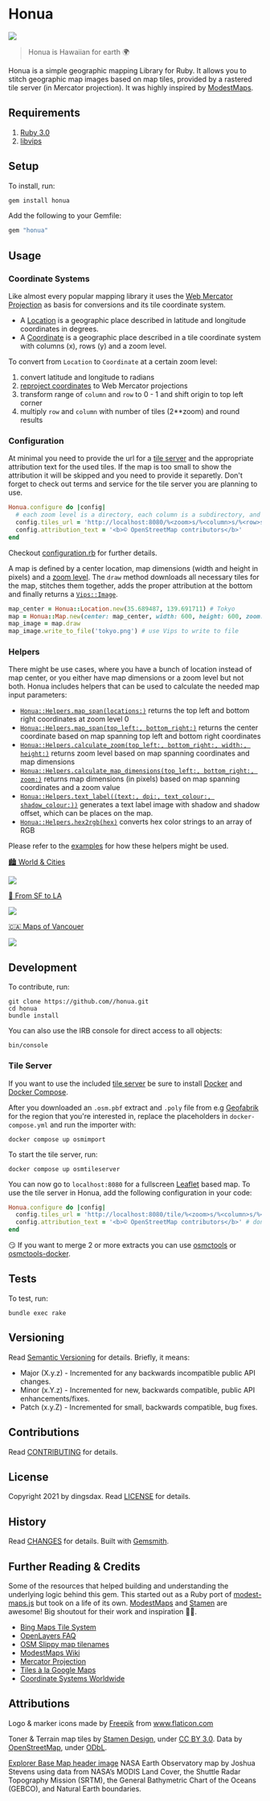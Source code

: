 ﻿# Honua

![](docs/header.png)

> Honua is Hawaiian for earth 🌍

Honua is a simple geographic mapping Library for Ruby. It allows you to stitch geographic map images based on map tiles, provided by a rastered tile server (in Mercator projection). It was highly inspired by [ModestMaps](https://github.com/modestmaps/).

## Requirements

1. [Ruby 3.0](https://www.ruby-lang.org)
2. [libvips](https://libvips.github.io/libvips/)

## Setup

To install, run:
``` ruby
gem install honua
```

Add the following to your Gemfile:

``` ruby
gem "honua"
```

## Usage

### Coordinate Systems

Like almost every popular mapping library it uses the [Web Mercator Projection](https://en.wikipedia.org/wiki/Web_Mercator_projection) as basis for conversions and its tile coordinate system.

* A [Location](lib/honua/location.rb) is a geographic place described in latitude and longitude coordinates in degrees.
* A [Coordinate](lib/honua/coordinate.rb) is a geographic place described in a tile coordinate system with columns (x), rows (y) and a zoom level.

To convert from `Location` to `Coordinate` at a certain zoom level:

1. convert latitude and longitude to radians
2. [reproject coordinates](https://epsg.io/transform#s_srs=4326&t_srs=3857) to Web Mercator projections
3. transform range of `column` and `row` to 0 - 1 and shift origin to top left corner
4. multiply `row` and `column` with number of tiles (2**zoom) and round results

### Configuration

At minimal you need to provide the url for a [tile server](https://github.com/Overv/openstreetmap-tile-server) and the appropriate attribution text for the used tiles. If the map is too small to show the attribution it will be skipped and you need to provide it separetly. Don't forget to check out terms and service for the tile server you are planning to use.

``` ruby
Honua.configure do |config|
  # each zoom level is a directory, each column is a subdirectory, and each tile in that column is a file
  config.tiles_url = 'http://localhost:8080/%<zoom>s/%<column>s/%<row>s.png'
  config.attribution_text = '<b>© OpenStreetMap contributors</b>'
end
```

Checkout [configuration.rb](lib/honua/configuration.rb) for further details.

A map is defined by a center location, map dimensions (width and height in pixels) and a [zoom level](https://wiki.openstreetmap.org/wiki/Zoom_levels). The `draw` method downloads all necessary tiles for the map, stitches them together, adds the proper attribution at the bottom and finally returns a [`Vips::Image`](https://www.rubydoc.info/gems/ruby-vips/Vips/Image).

``` ruby
map_center = Honua::Location.new(35.689487, 139.691711) # Tokyo
map = Honua::Map.new(center: map_center, width: 600, height: 600, zoom: 12)
map_image = map.draw
map_image.write_to_file('tokyo.png') # use Vips to write to file
```

### Helpers

There might be use cases, where you have a bunch of location instead of map center, or you either have map dimensions or a zoom level but not both. Honua includes helpers that can be used to calculate the needed map input parameters:

* [`Honua::Helpers.map_span(locations:)`](lib/honua/helpers.rb) returns the top left and bottom right coordinates at zoom level 0
* [`Honua::Helpers.map_span(top_left:, bottom_right:)`](lib/honua/helpers.rb) returns the center coordinate based on map spanning top left and bottom right coordinates
* [`Honua::Helpers.calculate_zoom(top_left:, bottom_right:, width:, height:)`](lib/honua/helpers.rb) returns zoom level based on map spanning coordinates and map dimensions
* [`Honua::Helpers.calculate_map_dimensions(top_left:, bottom_right:, zoom:)`](lib/honua/helpers.rb) returns map dimensions (in pixels) based on map spanning coordinates and a zoom value
* [`Honua::Helpers.text_label((text:, dpi:, text_colour:, shadow_colour:))`](lib/honua/helpers.rb) generates a text label image with shadow and shadow offset, which can be places on the map.
* [`Honua::Helpers.hex2rgb(hex)`](lib/honua/helpers.rb) converts hex color strings to an array of RGB

Please refer to the [examples](docs) for how these helpers might be used.

[🏙 World & Cities](docs/world_calc_zoom.rb)

![](docs/the_world.png)


[🌉 From SF to LA](docs/from_sf_to_la.rb)

![](docs/california.png)


[🇨🇦 Maps of Vancouer](docs/vancouver_maps.rb)

![](docs/vancouver_500x500z11.png)

## Development

To contribute, run:

    git clone https://github.com//honua.git
    cd honua
    bundle install

You can also use the IRB console for direct access to all objects:
``` shell
bin/console
```

### Tile Server

If you want to use the included [tile server](https://github.com/Overv/openstreetmap-tile-server) be sure to install [Docker](https://docs.docker.com/engine/install/) and [Docker Compose](https://docs.docker.com/compose/install/).

After you downloaded an `.osm.pbf` extract and `.poly` file from e.g [Geofabrik](https://download.geofabrik.de/) for the region that you're interested in, replace the placeholders in `docker-compose.yml` and run the importer with:
``` shell
docker compose up osmimport

```

To start the tile server, run:
``` shell
docker compose up osmtileserver

```

You can now go to `localhost:8080` for a fullscreen [Leaflet](https://leafletjs.com/) based map. To use the tile server in Honua, add the following configuration in your code:
``` ruby
Honua.configure do |config|
  config.tiles_url = 'http://localhost:8080/tile/%<zoom>s/%<column>s/%<row>s.png'
  config.attribution_text = '<b>© OpenStreetMap contributors</b>' # don't forget to attribute 👍
end
```


😏 If you want to merge 2 or more extracts you can use [osmctools](https://gitlab.com/osm-c-tools/osmctools) or [osmctools-docker](https://github.com/tobilg/osmctools-docker).

## Tests

To test, run:
``` shell
bundle exec rake
```

## Versioning

Read [Semantic Versioning](https://semver.org) for details. Briefly, it means:

- Major (X.y.z) - Incremented for any backwards incompatible public API changes.
- Minor (x.Y.z) - Incremented for new, backwards compatible, public API enhancements/fixes.
- Patch (x.y.Z) - Incremented for small, backwards compatible, bug fixes.

## Contributions

Read [CONTRIBUTING](CONTRIBUTING.md) for details.

## License

Copyright 2021 by dingsdax.
Read [LICENSE](LICENSE) for details.

## History

Read [CHANGES](CHANGES.md) for details.
Built with [Gemsmith](https://www.alchemists.io/projects/gemsmith).

## Further Reading & Credits

Some of the resources that helped building and understanding the underlying logic behind this gem.
This started out as a Ruby port of [modest-maps.js](https://github.com/modestmaps/modestmaps-js) but took on a life of its own. [ModestMaps](https://github.com/modestmaps/) and [Stamen](https://stamen.com/) are awesome! Big shoutout for their work and inspiration 🙇‍♂️.

* [Bing Maps Tile System](https://docs.microsoft.com/en-us/bingmaps/articles/bing-maps-tile-system)
* [OpenLayers FAQ](https://openlayers.org/en/latest/doc/faq.html)
* [OSM Slippy map tilenames](https://wiki.openstreetmap.org/wiki/Slippy_map_tilenames)
* [ModestMaps Wiki](https://github.com/modestmaps/modestmaps-js/wiki)
* [Mercator Projection](https://en.wikipedia.org/wiki/Mercator_projection)
* [Tiles à la Google Maps](https://www.maptiler.com/google-maps-coordinates-tile-bounds-projection)
* [Coordinate Systems Worldwide](https://epsg.io)

## Attributions

<div>Logo & marker icons made by <a href="https://www.freepik.com" title="Freepik">Freepik</a> from <a href="https://www.flaticon.com/" title="Flaticon">www.flaticon.com</a></div>

Toner & Terrain map tiles by [Stamen Design](http://stamen.com),
under [CC BY 3.0](http://creativecommons.org/licenses/by/3.0).
Data by [OpenStreetMap](http://openstreetmap.org), under [ODbL](http://www.openstreetmap.org/copyright).

[Explorer Base Map header image](https://visibleearth.nasa.gov/images/147190/explorer-base-map/147193)
NASA Earth Observatory map by Joshua Stevens using data from NASA’s MODIS Land Cover, the Shuttle Radar Topography Mission (SRTM), the General Bathymetric Chart of the Oceans (GEBCO), and Natural Earth boundaries.
